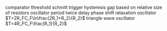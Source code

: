 comparator
	threshold
schmitt trigger
	hysteresis
		gap based on relative size of resistors
oscillator
	period twice delay
	phase shift
	relaxation oscillator
		$T=2R_FC_F\ln\frac{2R_1+R_2}{R_2}$
	triangle wave oscillator
		$T=4R_FC_F\frac{R_1}{R_2}$